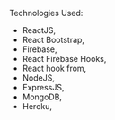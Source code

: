 Technologies Used: 
- ReactJS, 
- React Bootstrap, 
- Firebase, 
- React Firebase Hooks, 
- React hook from,
- NodeJS, 
- ExpressJS, 
- MongoDB, 
- Heroku,
